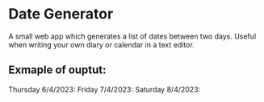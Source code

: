 # Date Generator

A small web app which generates a list of dates between two days. Useful when writing your own diary or calendar in a text editor.

## Exmaple of ouptut:

Thursday 6/4/2023:
Friday 7/4/2023:
Saturday 8/4/2023:

